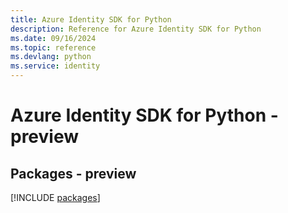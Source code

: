 ```yaml
---
title: Azure Identity SDK for Python
description: Reference for Azure Identity SDK for Python
ms.date: 09/16/2024
ms.topic: reference
ms.devlang: python
ms.service: identity
---
```

# Azure Identity SDK for Python - preview
## Packages - preview
[!INCLUDE [packages](identity-index.md)]